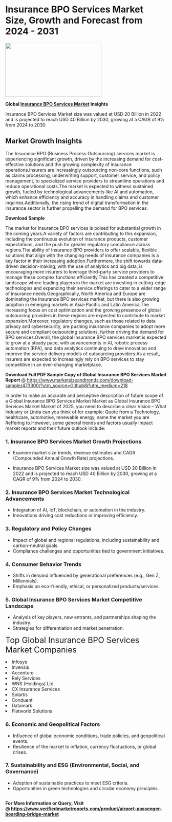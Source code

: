 <H1>Insurance BPO Services Market Size, Growth and Forecast from 2024 - 2031</H1><img class="aligncenter size-medium wp-image-584254" src="https://thirdeyenews.in/wp-content/uploads/2024/09/Global-Market-Research-300x168.jpeg" alt="" width="300" height="168" /><p><strong>Global&nbsp;<a href="https://www.marketsizeandtrends.com/download-sample/473300/?utm_source=Github8j?utm_medium=218">Insurance BPO Services Market</a> Insights</strong></p><p>Insurance BPO Services Market size was valued at USD 20 Billion in 2022 and is projected to reach USD 40 Billion by 2030, growing at a CAGR of 9% from 2024 to 2030.</p><p><h2>Market Growth Insights</h2> <p>The Insurance BPO (Business Process Outsourcing) services market is experiencing significant growth, driven by the increasing demand for cost-effective solutions and the growing complexity of insurance operations.Insurers are increasingly outsourcing non-core functions, such as claims processing, underwriting support, customer service, and policy management, to specialized service providers to streamline operations and reduce operational costs.The market is expected to witness sustained growth, fueled by technological advancements like AI and automation, which enhance efficiency and accuracy in handling claims and customer inquiries.Additionally, the rising trend of digital transformation in the insurance sector is further propelling the demand for BPO services.</p> <p><strong>Download Sample</strong></p> <p>The market for Insurance BPO services is poised for substantial growth in the coming years.A variety of factors are contributing to this expansion, including the continuous evolution of insurance products, customer expectations, and the push for greater regulatory compliance across regions.The ability of Insurance BPO providers to offer scalable, flexible solutions that align with the changing needs of insurance companies is a key factor in their increasing adoption.Furthermore, the shift towards data-driven decision-making, with the use of analytics and big data, is encouraging more insurers to leverage third-party service providers to manage these complex functions efficiently.This has created a competitive landscape where leading players in the market are investing in cutting-edge technologies and expanding their service offerings to cater to a wider range of insurance needs.Geographically, North America and Europe are dominating the Insurance BPO services market, but there is also growing adoption in emerging markets in Asia-Pacific and Latin America.The increasing focus on cost optimization and the growing presence of global outsourcing providers in these regions are expected to contribute to market expansion.Moreover, regulatory changes, such as those related to data privacy and cybersecurity, are pushing insurance companies to adopt more secure and compliant outsourcing solutions, further driving the demand for BPO services.Overall, the global Insurance BPO services market is expected to grow at a steady pace, with advancements in AI, robotic process automation (RPA), and data analytics continuing to drive innovation and improve the service delivery models of outsourcing providers.As a result, insurers are expected to increasingly rely on BPO services to stay competitive in an ever-changing marketplace.</p> <p><span class=""><strong>Download Full PDF Sample Copy of Global Insurance BPO Services Market Report</strong> @ <a href="https://www.marketsizeandtrends.com/download-sample/473300/?utm_source=Github8j?utm_medium=218" target="_blank">https://www.marketsizeandtrends.com/download-sample/473300/?utm_source=Github8j?utm_medium=218</a></span></p><p>In order to make an accurate and perceptive description of future scope of a Global&nbsp;Insurance BPO Services Market Market as Global&nbsp;Insurance BPO Services Market Market of 2025, you need to describe a clear Vision &ndash; What Industry or Linda can you think of for example: Quote from a Technology, healthcare, automotive, renewable energy, name the market you are Reffering to.However, some general trends and factors usually impact market reports and their future outlook include:</p><h3>1.&nbsp;<strong>Insurance BPO Services Market Growth Projections</strong></h3><ul><li>Examine market size trends, revenue estimates and CAGR (Compounded Annual Growth Rate) projections.</li><li><p>Insurance BPO Services Market size was valued at USD 20 Billion in 2022 and is projected to reach USD 40 Billion by 2030, growing at a CAGR of 9% from 2024 to 2030.</p></li></ul><h3>2.&nbsp;<strong>Insurance BPO Services Market Technological Advancements</strong></h3><ul><li>Integration of AI, IoT, blockchain, or automation in the industry.</li><li>Innovations driving cost reductions or improving efficiency.</li></ul><h3>3.&nbsp;<strong>Regulatory and Policy Changes</strong></h3><ul><li>Impact of global and regional regulations, including sustainability and carbon-neutral goals.</li><li>Compliance challenges and opportunities tied to government initiatives.</li></ul><h3>4.&nbsp;<strong>Consumer Behavior Trends</strong></h3><ul><li>Shifts in demand influenced by generational preferences (e.g., Gen Z, Millennials).</li><li>Emphasis on eco-friendly, ethical, or personalized products/services.</li></ul><h3>5.&nbsp;<strong>Global Insurance BPO Services Market Competitive Landscape</strong></h3><ul><li>Analysis of key players, new entrants, and partnerships shaping the industry.</li><li>Strategies for differentiation and market penetration.</li></ul><p data-pm-slice="1 1 []"><span style="color: inherit; font-family: inherit; font-size: 25px;">Top Global Insurance BPO Services Market Companies</span></p><div class="" data-test-id=""><p><li>Infosys</li><li> Invensis</li><li> Accenture</li><li> Rely Services</li><li> WNS (Holdings) Ltd.</li><li> CX Insurance Services</li><li> Solartis</li><li> Conduent</li><li> Datamark</li><li> Flatworld Solutions</li></p></div><h3>6.&nbsp;<strong>Economic and Geopolitical Factors</strong></h3><ul><li>Influence of global economic conditions, trade policies, and geopolitical events.</li><li>Resilience of the market to inflation, currency fluctuations, or global crises.</li></ul><h3>7.&nbsp;<strong>Sustainability and ESG (Environmental, Social, and Governance)</strong></h3><ul><li>Adoption of sustainable practices to meet ESG criteria.</li><li>Opportunities in green technologies and circular economy principles.</li></ul><h2><strong style="font-size: 14px;">For More Information or Query, Visit @&nbsp;</strong><a style="background-color: #ffffff; font-size: 14px;" href="https://www.marketsizeandtrends.com/report/insurance-bpo-services-market/" target="_blank">https://www.verifiedmarketreports.com/product/airport-passenger-boarding-bridge-market</a></h2>
